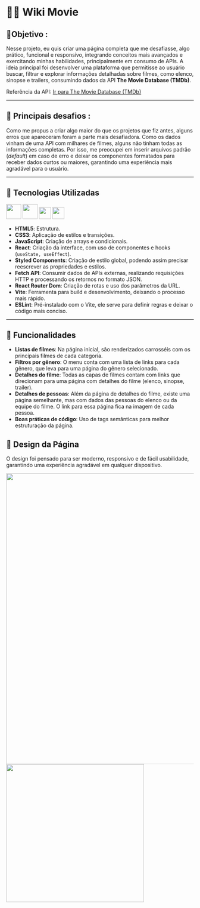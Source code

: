 # 👨‍💻 Wiki Movie #

## 🎯Objetivo :
Nesse projeto, eu quis criar uma página completa que me desafiasse, algo prático, funcional e responsivo, integrando conceitos mais avançados e exercitando minhas habilidades, principalmente em consumo de APIs. A ideia principal foi desenvolver uma plataforma que permitisse ao usuário buscar, filtrar e explorar informações detalhadas sobre filmes, como elenco, sinopse e trailers, consumindo dados da API **The Movie Database (TMDb)**.

Referência da API: <a href="https://developer.themoviedb.org/docs/getting-started" target="_blank">Ir para The Movie Database (TMDb)</a>


---

## 🚧 Principais desafios :
Como me propus a criar algo maior do que os projetos que fiz antes, alguns erros que apareceram foram a parte mais desafiadora. Como os dados vinham de uma API com milhares de filmes, alguns não tinham todas as informações completas. Por isso, me preocupei em inserir arquivos padrão (*default*) em caso de erro e deixar os componentes formatados para receber dados curtos ou maiores, garantindo uma experiência mais agradável para o usuário.

---

## 🚀 Tecnologias Utilizadas
<img src="https://raw.githubusercontent.com/marwin1991/profile-technology-icons/refs/heads/main/icons/html.png" width="40px" > <img src="https://raw.githubusercontent.com/marwin1991/profile-technology-icons/refs/heads/main/icons/css.png" width="40px" > <img src="https://raw.githubusercontent.com/marwin1991/profile-technology-icons/refs/heads/main/icons/javascript.png" width="32px" > <img src="https://raw.githubusercontent.com/marwin1991/profile-technology-icons/refs/heads/main/icons/react.png" width="32px" >

- **HTML5**: Estrutura.
- **CSS3**: Aplicação de estilos e transições.
- **JavaScript**: Criação de arrays e condicionais.
- **React**: Criação da interface, com uso de componentes e hooks (`useState, useEffect`).
- **Styled Components**: Criação de estilo global, podendo assim precisar reescrever as propriedades e estilos.
- **Fetch API**: Consumir dados de APIs externas, realizando requisições HTTP e processando os retornos no formato JSON.
- **React Router Dom**: Criação de rotas e uso dos parâmetros da URL.
- **Vite**: Ferramenta para build e desenvolvimento, deixando o processo mais rápido.
- **ESLint**: Pré-instalado com o Vite, ele serve para definir regras e deixar o código mais conciso.

---

## 🎯 Funcionalidades
- **Listas de filmes**: Na página inicial, são renderizados carrosséis com os principais filmes de cada categoria.
- **Filtros por gênero**: O menu conta com uma lista de links para cada gênero, que leva para uma página do gênero selecionado.
- **Detalhes do filme**: Todas as capas de filmes contam com links que direcionam para uma página com detalhes do filme (elenco, sinopse, trailer).
- **Detalhes de pessoas**: Além da página de detalhes do filme, existe uma página semelhante, mas com dados das pessoas do elenco ou da equipe do filme. O link para essa página fica na imagem de cada pessoa.
- **Boas práticas de código**: Uso de tags semânticas para melhor estruturação da página.


## 🎨 Design da Página
O design foi pensado para ser moderno, responsivo e de fácil usabilidade, garantindo uma experiência agradável em qualquer dispositivo.

<img src="/gifs/design-desktop.gif" width="780px">           <img src="/gifs/design-mobile.gif" height="370px">
